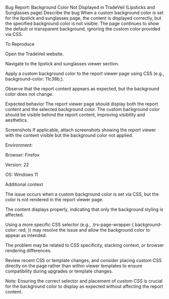 Bug Report: Background Color Not Displayed in TradeVeil (Lipsticks and Sunglasses page)
Describe the bug
When a custom background color is set for the lipstick and sunglasses page, the content is displayed correctly, but the specified background color is not visible. The page continues to show the default or transparent background, ignoring the custom color provided via CSS.

To Reproduce

Open the TradeVeil website.

Navigate to the lipstick and sunglasses viewer section.

Apply a custom background color to the report viewer page using CSS (e.g., background-color: 11c38b;).

Observe that the report content appears as expected, but the background color does not change.

Expected behavior
The report viewer page should display both the report content and the selected background color. The custom background color should be visible behind the report content, improving visibility and aesthetics.

Screenshots
If applicable, attach screenshots showing the report viewer with the content visible but the background color not applied.

Environment:

Browser: Firefox

Version: 22

OS: Windows 11

Additional context

The issue occurs when a custom background color is set via CSS, but the color is not rendered in the report viewer page.

The content displays properly, indicating that only the background styling is affected.

Using a more specific CSS selector (e.g., .trv-page-wrapper { background-color: red; }) may resolve the issue and allow the background color to appear as intended.

The problem may be related to CSS specificity, stacking context, or browser rendering differences.

Review recent CSS or template changes, and consider placing custom CSS directly on the page rather than within viewer templates to ensure compatibility during upgrades or template changes.

Note: Ensuring the correct selector and placement of custom CSS is crucial for the background color to display as expected without affecting the report content.
